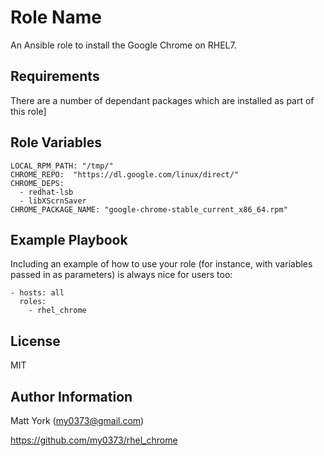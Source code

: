 Role Name
=========

An Ansible role to install the Google Chrome on RHEL7.

Requirements
------------

There are a number of dependant packages which are installed as part of this role]

Role Variables
--------------


    LOCAL_RPM_PATH: "/tmp/"
    CHROME_REPO:  "https://dl.google.com/linux/direct/"
    CHROME_DEPS:
      - redhat-lsb
      - libXScrnSaver
    CHROME_PACKAGE_NAME: "google-chrome-stable_current_x86_64.rpm"



Example Playbook
----------------

Including an example of how to use your role (for instance, with variables passed in as parameters) is always nice for users too:

    - hosts: all
      roles:
        - rhel_chrome


License
-------

MIT

Author Information
------------------

Matt York (my0373@gmail.com)

https://github.com/my0373/rhel_chrome
